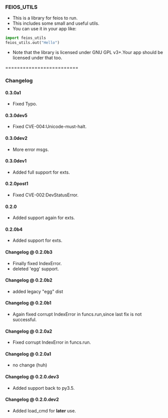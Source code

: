 ### FEIOS_UTILS
* This is a library for feios to run.
* This includes some small and useful utils.
* You can use it in your app like:
```python
import feios_utils
feios_utils.out("Hello")
```
* Note that the library is licensed under GNU GPL v3+.Your app should be licensed under that too.

=========================

### Changelog
#### 0.3.0a1
* Fixed Typo.
#### 0.3.0dev5
* Fixed CVE-004:Unicode-must-halt.
#### 0.3.0dev2
* More error msgs.
#### 0.3.0dev1
* Added full support for exts.
#### 0.2.0post1
* Fixed CVE-002:DevStatusError.
#### 0.2.0
* Added support again for exts.
#### 0.2.0b4
* Added support for exts.
#### Changelog @ 0.2.0b3
* Finally fixed IndexError.
* deleted 'egg' support.
#### Changelog @ 0.2.0b2
* added legacy "egg" dist
#### Changelog @ 0.2.0b1
* Again fixed corrupt IndexError in funcs.run,since last fix is not successful.
#### Changelog @ 0.2.0a2
* Fixed corrupt IndexError in funcs.run.
#### Changelog @ 0.2.0a1
* no change (huh)
#### Changelog @ 0.2.0.dev3
* Added support back to py3.5.
#### Changelog @ 0.2.0.dev2
* Added load_cmd for **later** use.
